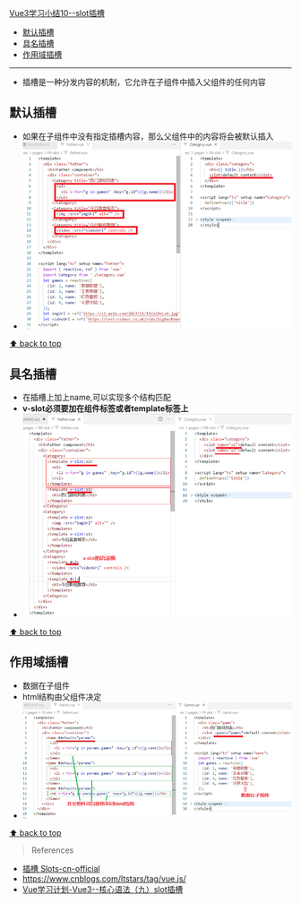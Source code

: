 [Vue3学习小结10--slot插槽](#top)

- [默认插槽](#默认插槽)
- [具名插槽](#具名插槽)
- [作用域插槽](#作用域插槽)

-------------------------------------

- 插槽是一种分发内容的机制，它允许在子组件中插入父组件的任何内容

## 默认插槽

- 如果在子组件中没有指定插槽内容，那么父组件中的内容将会被默认插入
- ![默认插槽](./images/默认插槽.png)

[⬆ back to top](#top)

## 具名插槽

- 在插槽上加上name,可以实现多个结构匹配
- **v-slot必须要加在组件标签或者template标签上**
- ![具名插槽](./images/具名插槽.png)

[⬆ back to top](#top)

## 作用域插槽

- 数据在子组件
- html结构由父组件决定
- ![作用域插槽](./images/作用域插槽.png)

[⬆ back to top](#top)

> References
- [插槽 Slots-cn-official](https://cn.vuejs.org/guide/components/slots.html)
- https://www.cnblogs.com/Itstars/tag/vue.js/
- [Vue学习计划-Vue3--核心语法（九）slot插槽](https://www.cnblogs.com/Itstars/p/17966825)
